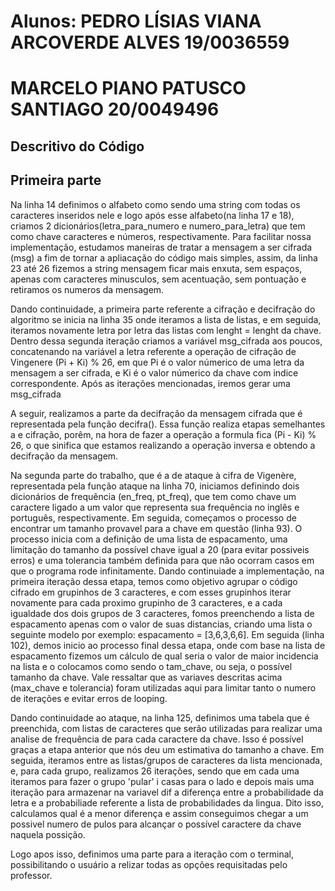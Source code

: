 # Alunos: PEDRO LÍSIAS VIANA ARCOVERDE ALVES 19/0036559
#         MARCELO PIANO PATUSCO SANTIAGO     20/0049496 

## Descritivo do Código
## Primeira parte

Na linha 14 definimos o alfabeto como sendo uma string com todas os caracteres inseridos nele e logo após esse alfabeto(na linha 17 e 18), criamos 2 dicionários(letra_para_numero e numero_para_letra) que tem como chave caracteres e números, respectivamente. Para facilitar nossa implementação, estudamos maneiras de tratar a mensagem a ser cifrada (msg) a fim de tornar a apliacação do código mais simples, assim, da linha 23 até 26 fizemos a string mensagem ficar mais enxuta, sem espaços, apenas com caracteres minusculos, sem acentuação, sem pontuação e retiramos os numeros da mensagem. 

Dando continuidade, a primeira parte referente a cifração e decifração do algoritmo se inicia na linha 35 onde iteramos a lista de listas, e em seguida, iteramos novamente letra por letra das listas com lenght = lenght da chave. Dentro dessa segunda iteração criamos a variável msg_cifrada aos poucos, concatenando na variável a letra referente a operação de cifração de Vingenere (Pi + Ki) % 26, em que Pi é o valor númerico de uma letra da mensagem a ser cifrada, e Ki é o valor númerico da chave com indice correspondente. Após as iterações mencionadas, iremos gerar uma msg_cifrada

A seguir, realizamos a parte da decifração da mensagem cifrada que é representada pela função decifra(). Essa função realiza etapas semelhantes a e cifração, porêm, na hora de fazer a operação a formula fica (Pi - Ki) % 26, o que sinifica que estamos realizando a operação inversa e obtendo a decifração da mensagem.

Na segunda parte do trabalho, que é a de ataque à cifra de Vigenère, representada pela função ataque na linha 70, iniciamos definindo dois dicionários de frequência (en_freq, pt_freq), que tem como chave um caractere ligado a um valor que representa sua frequência no inglês e português, respectivamente. Em seguida, começamos o processo de encontrar um tamanho provavel para a chave em questão (linha 93). O processo inicia com a definição de uma lista de espacamento, uma limitação do tamanho da possível chave igual a 20 (para evitar possiveis erros) e uma tolerancia também definida para que não ocorram casos em que o programa rode infinitamente. Dando continuiade a implementação, na primeira iteração dessa etapa, temos como objetivo agrupar o código cifrado em grupinhos de 3 caracteres, e com esses grupinhos iterar novamente para cada proximo grupinho de 3 caracteres, e a cada igualdade dos dois grupos de 3 caracteres, fomos preenchendo a lista de espacamento apenas com o valor de suas distancias, criando uma lista o seguinte modelo por exemplo: espacamento = [3,6,3,6,6]. Em seguida (linha 102), demos inicio ao processo final dessa etapa, onde com base na lista de espacamento fizemos um cálculo de qual seria o valor de maior incidencia na lista e o colocamos como sendo o tam_chave, ou seja, o possível tamanho da chave. Vale ressaltar que as variaves descritas acima (max_chave e tolerancia) foram utilizadas aqui para limitar tanto o numero de iterações e evitar erros de looping.

Dando continuidade ao ataque, na linha 125, definimos uma tabela que é preenchida, com listas de caracteres que serão utilizadas para realizar uma analise de frequência de para cada caractere da chave. Isso é possível graças a etapa anterior que nós deu um estimativa do tamanho a chave. Em seguida, iteramos entre as listas/grupos de caracteres da lista mencionada, e, para cada grupo, realizamos 26 iterações, sendo que em cada uma iteramos para fazer o grupo 'pular' i casas para o lado e depois mais uma iteração para armazenar na variavel dif a diferença entre a probabilidade da letra e a probabiliade referente a lista de probabilidades da lingua. Dito isso, calculamos qual é a menor diferença e assim conseguimos chegar a um possivel numero de pulos para alcançar o possível caractere da chave naquela possição.

Logo apos isso, definimos uma parte para a iteração com o terminal, possibilitando o usuário a relizar todas as opções requisitadas pelo professor.
